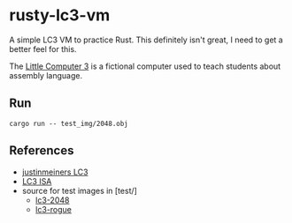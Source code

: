 # rusty-lc3-vm

A simple LC3 VM to practice Rust. 
This definitely isn't great, I need to get a better feel for this.

The [Little Computer 3](https://en.wikipedia.org/wiki/Little_Computer_3) is a fictional computer
used to teach students about assembly language. 

## Run

`cargo run -- test_img/2048.obj`

## References

- [justinmeiners LC3](https://justinmeiners.github.io/lc3-vm/)
- [LC3 ISA](https://justinmeiners.github.io/lc3-vm/supplies/lc3-isa.pdf)
- source for test images in [test/]
  - [lc3-2048](https://github.com/rpendleton/lc3-2048)
  - [lc3-rogue](https://github.com/justinmeiners/lc3-rogue)
